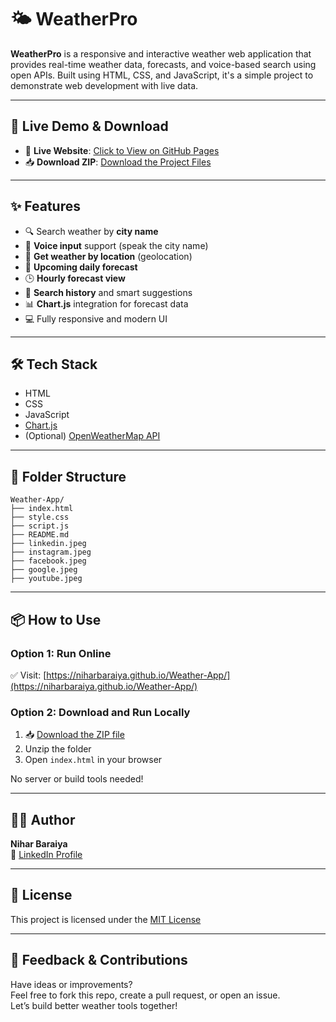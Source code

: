 
# 🌤️ WeatherPro

**WeatherPro** is a responsive and interactive weather web application that provides real-time weather data, forecasts, and voice-based search using open APIs. Built using HTML, CSS, and JavaScript, it's a simple project to demonstrate web development with live data.

---

## 🚀 Live Demo & Download

- 🔗 **Live Website**: [Click to View on GitHub Pages](https://github.com/NiharBaraiya/Weather-App)
- 📥 **Download ZIP**: [Download the Project Files](https://github.com/NiharBaraiya/Weather-App)

---

## ✨ Features

- 🔍 Search weather by **city name**
- 🎤 **Voice input** support (speak the city name)
- 📍 **Get weather by location** (geolocation)
- 📆 **Upcoming daily forecast**
- 🕒 **Hourly forecast view**
- 💾 **Search history** and smart suggestions
- 📊 **Chart.js** integration for forecast data
- 💻 Fully responsive and modern UI

---

## 🛠️ Tech Stack

- HTML
- CSS  
- JavaScript 
- [Chart.js](https://www.chartjs.org/)  
- (Optional) [OpenWeatherMap API](https://openweathermap.org/)

---

## 📂 Folder Structure

```
Weather-App/
├── index.html
├── style.css
├── script.js
├── README.md
├── linkedin.jpeg
├── instagram.jpeg
├── facebook.jpeg
├── google.jpeg
├── youtube.jpeg
```

---

## 📦 How to Use

### Option 1: Run Online  
✅ Visit: [https://niharbaraiya.github.io/Weather-App/](https://niharbaraiya.github.io/Weather-App/)

### Option 2: Download and Run Locally

1. 📥 [Download the ZIP file](https://niharbaraiya.github.io/Weather-App/)
2. Unzip the folder
3. Open `index.html` in your browser

No server or build tools needed!

---

## 👨‍💻 Author

**Nihar Baraiya**  
🔗 [LinkedIn Profile](https://www.linkedin.com/in/niharbaraiya)

---

## 📜 License

This project is licensed under the [MIT License](LICENSE)

---

## 💬 Feedback & Contributions

Have ideas or improvements?  
Feel free to fork this repo, create a pull request, or open an issue.  
Let’s build better weather tools together!
